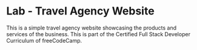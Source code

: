 # Lab - Travel Agency Website

This is a simple travel agency website showcasing the products and services of the business. This is part of the Certified Full Stack Developer Curriculum of freeCodeCamp.
